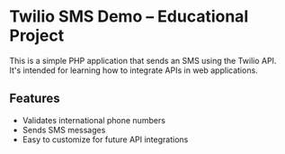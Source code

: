 # Twilio SMS Demo – Educational Project

This is a simple PHP application that sends an SMS using the Twilio API.  
It's intended for learning how to integrate APIs in web applications.

## Features

- Validates international phone numbers
- Sends SMS messages 
- Easy to customize for future API integrations
